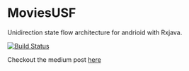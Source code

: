 # MoviesUSF
Unidirection state flow architecture for andrioid with Rxjava.

[![Build Status](https://travis-ci.com/susonthapa/MoviesUSF.svg?branch=master)](https://travis-ci.com/susonthapa/MoviesUSF)

Checkout the medium post [here](https://medium.com/@susuthapa19961227/yet-another-uni-directional-state-flow-architecture-in-android-6957f5f3b37b)
